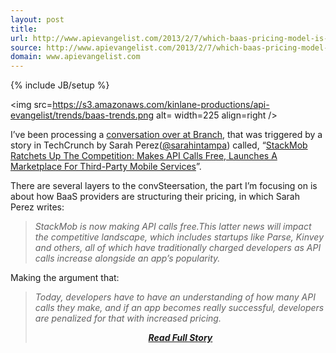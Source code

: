 ```yaml
---
layout: post
title: 
url: http://www.apievangelist.com/2013/2/7/which-baas-pricing-model-is-better/
source: http://www.apievangelist.com/2013/2/7/which-baas-pricing-model-is-better/
domain: www.apievangelist.com
---
```

{% include JB/setup %}<p><p><img src=https://s3.amazonaws.com/kinlane-productions/api-evangelist/trends/baas-trends.png alt= width=225 align=right /></p>
<p>I&rsquo;ve been processing a <a href=http://branch.com/b/apicalls-successtax>conversation over at Branch</a>, that was triggered by a story in TechCrunch by Sarah Perez(<a href=https://twitter.com/sarahintampa>@sarahintampa</a>) called, &ldquo;<a href=http://techcrunch.com/2012/11/13/stackmob-ratchets-up-the-competition-makes-api-calls-free-launches-a-marketplace-for-third-party-mobile-services/>StackMob Ratchets Up The Competition: Makes API Calls Free, Launches A Marketplace For Third-Party Mobile Services</a>&rdquo;.</p>
<p>There are several layers to the convSteersation, the part I&rsquo;m focusing on is about how BaaS providers are structuring their pricing, in which Sarah Perez writes:</p>
<blockquote><em>StackMob is now making API calls free.This latter news will impact the competitive landscape, which includes startups like Parse, Kinvey and others, all of which have traditionally charged developers as API calls increase alongside an app&rsquo;s popularity.</em></blockquote>
<p>Making the argument that:</p>
<blockquote><em>Today, developers have to have an understanding of how many API calls they make, and if an app becomes really successful, developers are penalized for that with increased pricing.</p>
<center><p><a href="http://www.apievangelist.com/2013/2/7/which-baas-pricing-model-is-better/" style='padding:25px; font-sze:18px; font-weight: bold;'>Read Full Story</a></p></center>
